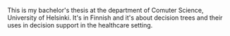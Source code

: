 This is my bachelor's thesis at the department of Comuter Science, University of Helsinki.
It's in Finnish and it's about decision trees and their uses in decision support in the healthcare setting.
